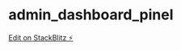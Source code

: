 # admin_dashboard_pinel

[Edit on StackBlitz ⚡️](https://stackblitz.com/edit/stackblitz-starters-u3kojr)
